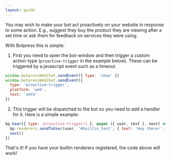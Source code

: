 ```yaml
---
layout: guide
---
```


You may wish to make your bot act proactively on your website in response to some action. E.g., suggest they buy the product they are viewing after a set time or ask them for feedback on services they were using.

With Botpress this is simple:

1. First you need to open the bot-window and then trigger a custom action-type (`proactive-trigger` in the example below). These can be triggered by a javascript event such as a timeout.

```js
window.botpressWebChat.sendEvent({ type: 'show' })
window.botpressWebChat.sendEvent({ 
  type: 'proactive-trigger', 
  platform: 'web', 
  text: 'smth' 
})
```

2. This trigger will be dispatched to the bot so you need to add a handler for it. Here is a simple example:
```js
bp.hear({ type: /proactive-trigger/i }, async ({ user, text }, next) => {
  bp.renderers.sendToUser(user, '#builtin_text', { text: 'Hey there!', typing: true })
  next()
})
```

That's it! If you have your builtin renderers registered, the code above will work!
